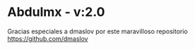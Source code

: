 # Abdulmx - v:2.0
Gracias especiales a dmaslov por este maravilloso repositorio
https://github.com/dmaslov